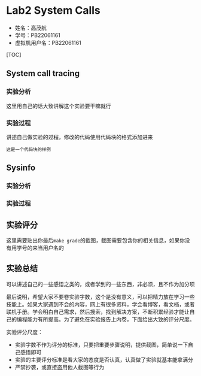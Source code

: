 # Lab2 System Calls

- 姓名：高茂航
- 学号：PB22061161
- 虚拟机用户名：PB22061161

[TOC]

## System call tracing

### 实验分析

这里用自己的话大致讲解这个实验要干嘛就行

### 实验过程

讲述自己做实验的过程，修改的代码使用代码块的格式添加进来

```
这是一个代码块的样例
```



## Sysinfo

### 实验分析



### 实验过程


## 实验评分

这里需要贴出你最后`make grade`的截图，截图需要包含你的相关信息，如果你没有用学号的来当用户名的



## 实验总结

可以讲述自己的一些感悟之类的，或者学到的一些东西，非必须，且不作为加分项

最后说明，希望大家不要卷实验字数，这个是没有意义，可以把精力放在学习一些技能上。如果大家遇到不会的内容，网上有很多资料，学会看博客，看文档，或者联机手册。学会明白自己需求，然后搜索，找到解决方案，不断积累经验才能让自己的编程能力有所提高。为了避免在实验报告上内卷，下面给出大致的评分尺度。

实验评分尺度：

- 实验字数不作为评分的标准，只要把重要步骤说明，提供截图，简单说一下自己感悟即可
- 实验的主要评分标准是看大家的态度是否认真，认真做了实验就基本能拿满分
- 严禁抄袭，或直接盗用他人截图等行为
